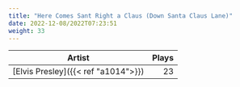 ```yaml
---
title: "Here Comes Sant Right a Claus (Down Santa Claus Lane)"
date: 2022-12-08/2022T07:23:51
weight: 33
---
```




 Artist | Plays 
----- | -----:
[Elvis Presley]({{< ref "a1014">}}) | 23
